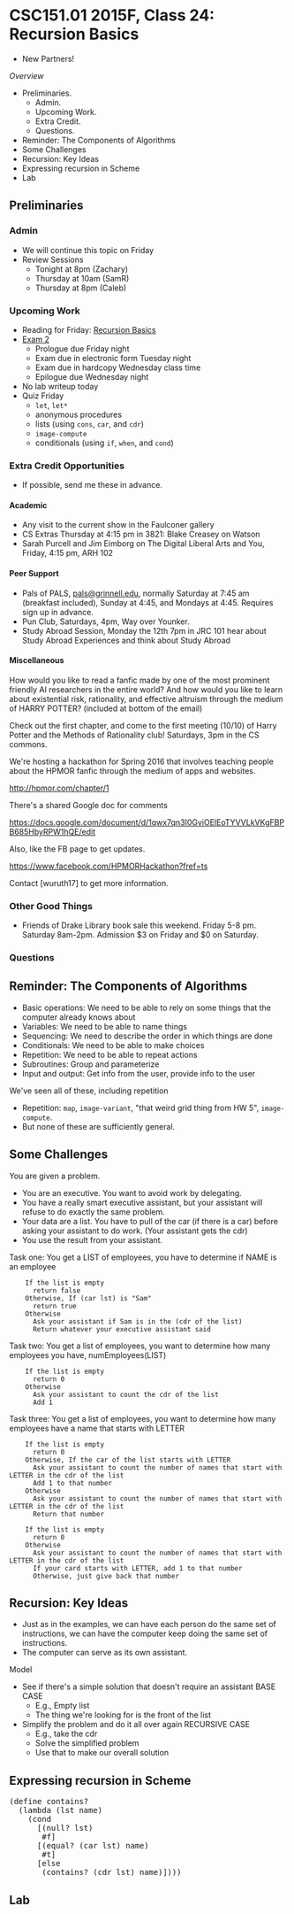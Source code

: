 CSC151.01 2015F, Class 24: Recursion Basics
===========================================

* New Partners!

_Overview_

* Preliminaries.
    * Admin.
    * Upcoming Work.
    * Extra Credit.
    * Questions.
* Reminder: The Components of Algorithms
* Some Challenges
* Recursion: Key Ideas
* Expressing recursion in Scheme
* Lab

Preliminaries
-------------

### Admin

* We will continue this topic on Friday
* Review Sessions
    * Tonight at 8pm (Zachary)
    * Thursday at 10am (SamR)
    * Thursday at 8pm (Caleb)

### Upcoming Work

* Reading for Friday:
  [Recursion Basics](../readings/recursion-basics-reading.html) 
* [Exam 2](../assignments/exam.02.html)  
    * Prologue due Friday night
    * Exam due in electronic form Tuesday night
    * Exam due in hardcopy Wednesday class time
    * Epilogue due Wednesday night
* No lab writeup today
* Quiz Friday
    * `let`, `let*`
    * anonymous procedures
    * lists (using `cons`, `car`, and `cdr`)
    * `image-compute`
    * conditionals (using `if`, `when`, and `cond`)

### Extra Credit Opportunities

* If possible, send me these in advance.

#### Academic

* Any visit to the current show in the Faulconer gallery
* CS Extras Thursday at 4:15 pm in 3821: Blake Creasey on Watson
* Sarah Purcell and Jim Eimborg on The Digital Liberal Arts and You,
  Friday, 4:15 pm, ARH 102

#### Peer Support

* Pals of PALS, pals@grinnell.edu, normally Saturday at 7:45 am (breakfast
  included), Sunday at 4:45, and Mondays at 4:45.  Requires sign up in 
  advance.  
* Pun Club, Saturdays, 4pm, Way over Younker.
* Study Abroad Session, Monday the 12th 7pm in JRC 101 hear about 
  Study Abroad Experiences and think about Study Abroad

#### Miscellaneous

How would you like to read a fanfic made by one of the most prominent
friendly AI researchers in the entire world? And  how would you like
to learn about existential risk, rationality, and effective altruism
through the medium of HARRY POTTER? (included at bottom of the email)

Check out the first chapter, and come to the first meeting (10/10) of
Harry Potter and the Methods of Rationality club! Saturdays, 3pm in the
CS commons.

We're hosting a hackathon for Spring 2016 that involves teaching people
about the HPMOR fanfic through the medium of apps and websites.

<http://hpmor.com/chapter/1>

There's a shared Google doc for comments

<https://docs.google.com/document/d/1qwx7qn3I0GviOElEoTYVVLkVKgFBPB685HbyRPW1hQE/edit>

Also, like the FB page to get updates. 

<https://www.facebook.com/HPMORHackathon?fref=ts>

Contact [wuruth17] to get more information.

### Other Good Things

* Friends of Drake Library book sale this weekend.
  Friday 5-8 pm.  Saturday 8am-2pm.  Admission $3 on Friday and $0 
  on Saturday.

### Questions

Reminder: The Components of Algorithms
--------------------------------------

* Basic operations: We need to be able to rely on some things that the
  computer already knows about
* Variables: We need to be able to name things
* Sequencing: We need to describe the order in which things are done
* Conditionals: We need to be able to make choices
* Repetition: We need to be able to repeat actions
* Subroutines: Group and parameterize
* Input and output: Get info from the user, provide info to the user

We've seen all of these, including repetition

* Repetition: `map`, `image-variant`, "that weird grid thing from HW 5",
  `image-compute`.
* But none of these are sufficiently general.

Some Challenges
---------------

You are given a problem.  

* You are an executive.  You want to avoid work by delegating.
* You have a really smart executive assistant, but your assistant
  will refuse to do exactly the same problem.
* Your data are a list.  You have to pull of the car (if there is a car)
  before asking your assistant to do work.  (Your assistant gets the cdr)
* You use the result from  your assistant.

Task one: You get a LIST of employees, you have to determine if NAME is
an employee

        If the list is empty
          return false
        Otherwise, If (car lst) is "Sam"
          return true
        Otherwise
          Ask your assistant if Sam is in the (cdr of the list)
          Return whatever your executive assistant said

Task two: You get a list of employees, you want to determine how many
employees you have, numEmployees(LIST)

        If the list is empty
          return 0
        Otherwise
          Ask your assistant to count the cdr of the list 
          Add 1

Task three: You get a list of employees, you want to determine how many
employees have a name that starts with LETTER

        If the list is empty
          return 0
        Otherwise, If the car of the list starts with LETTER
          Ask your assistant to count the number of names that start with LETTER in the cdr of the list 
          Add 1 to that number
        Otherwise
          Ask your assistant to count the number of names that start with LETTER in the cdr of the list 
          Return that number

        If the list is empty
          return 0
        Otherwise
          Ask your assistant to count the number of names that start with LETTER in the cdr of the list
          If your card starts with LETTER, add 1 to that number
          Otherwise, just give back that number

Recursion: Key Ideas
--------------------

* Just as in the examples, we can have each person do the same set of
  instructions, we can have the computer keep doing the same set of
  instructions.
* The computer can serve as its own assistant.

Model

* See if there's a simple solution that doesn't require an assistant BASE CASE
    * E.g., Empty list
    * The thing we're looking for is the front of the list
* Simplify the problem and do it all over again RECURSIVE CASE
    * E.g., take the cdr
    * Solve the simplified problem
    * Use that to make our overall solution
  
Expressing recursion in Scheme
------------------------------

<pre>
(define contains?
  (lambda (lst name)
    (cond
      [(null? lst)
       #f]
      [(equal? (car lst) name)
       #t]
      [else
       (contains? (cdr lst) name)])))
</pre>

Lab
---
